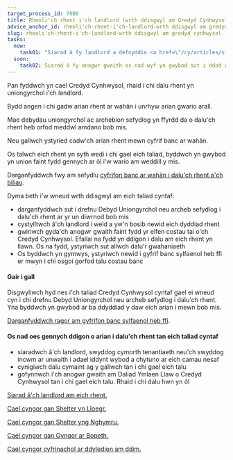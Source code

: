 ```yaml
---
target_process_id: 7086
title: Rheoli'ch rhent i'ch landlord (wrth ddisgwyl am Gredyd Cynhwysol)
advice_anchor_id: rheoli'ch-rhent-i'ch-landlord-wrth ddisgwyl am gredyd cynhwysol
slug: rheoli'ch-rhent-i'ch-landlord-wrth ddisgwyl am gredyd cynhwysol
tasks:
  now:
    task01: "Siarad â fy landlord a defnyddio <a href=\"/cy/articles/siarad-â-fy-landlord-am-fy-rhent\">Siarad â fy landlord am fy rhent</a> i roi cymorth i mi ynglŷn â beth i'w ddweud"
  soon:
    task02: Siarad â fy anogwr gwaith os nad wyf yn gwybod sut i ddod o hyd i weddill yr arian i dalu fy rhent
---
```

Pan fyddwch yn cael Credyd Cynhwysol, rhaid i chi dalu rhent yn uniongyrchol i'ch landlord.

Bydd angen i chi gadw arian rhent ar wahân i unrhyw arian gwario arall.

Mae debydau uniongyrchol ac archebion sefydlog yn ffyrdd da o dalu'ch rhent heb orfod meddwl amdano bob mis.

Neu gallwch ystyried cadw'ch arian rhent mewn cyfrif banc ar wahân.

Os talwch eich rhent yn syth wedi i chi gael eich taliad, byddwch yn gwybod yn union faint fydd gennych ar ôl i'w wario am weddill y mis.

Darganfyddwch fwy am sefydlu [cyfrifon banc ar wahân i dalu'ch rhent a'ch biliau](/cy/articles/sefydlu-nifer-o-gyfrifon-banc).

Dyma beth i'w wneud wrth ddisgwyl am eich taliad cyntaf:

* darganfyddwch sut i drefnu Debyd Uniongyrchol neu archeb sefydlog i dalu'ch rhent ar yr un diwrnod bob mis
* cystylltwch â'ch landlord i weld a yw'n bosib newid eich dyddiad rhent
* gwiriwch gyda'ch anogwr gwaith faint fydd yr elfen costau tai o'ch Credyd Cynhwysol. Efallai na fydd yn ddigon i dalu am eich rhent yn llawn. Os na fydd, ystyriwch sut allwch dalu'r gwahaniaeth
* Os byddwch yn gymwys, ystyriwch newid i gyfrif banc sylfaenol heb ffi er mwyn i chi osgoi gorfod talu costau banc

#### Gair i gall

Disgwyliwch hyd nes i'ch taliad Credyd Cynhwysol cyntaf gael ei wneud cyn i chi drefnu Debyd Uniongyrchol neu archeb sefydlog i dalu'ch rhent. Yna byddwch yn gwybod ar ba ddyddiad y daw eich arian i mewn bob mis.

[Darganfyddwch ragor am gyfrifon banc sylfaenol heb ffi](/cy/articles/cyfrifon-banc-sylfaenol).

#### Os nad oes gennych ddigon o arian i dalu'ch rhent tan eich taliad cyntaf

* siaradwch â'ch landlord, swyddog cymorth tenantiaeth neu'ch swyddog incwm ar unwaith i adael iddynt wybod a chytuno ar eich camau nesaf
* cynigiwch dalu cymaint ag y gallwch tan i chi gael eich talu
* gofynnwch i'ch anogwr gwaith am Daliad Ymlaen Llaw o Credyd Cynhwysol tan i chi gael eich talu. Rhaid i chi dalu hwn yn ôl

[Siarad â'ch landlord am eich rhent.](/cy/articles/siarad-â-fy-landlord-am-fy-rhent)

[Cael cyngor gan Shelter yn Lloegr.](http://england.shelter.org.uk/get_advice)

[Cael cyngor gan Shelter yng Nghymru.](http://sheltercymru.org.uk/get-advice/)

[Cael cyngor gan Gyngor ar Bopeth.](https://www.citizensadvice.org.uk/about-us/how-we-provide-advice/advice/)

[Cael cyngor cyfrinachol ar ddyledion am ddim.](/cy/tools/canfyddwr-cyngor-ar-ddyledion)
